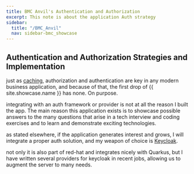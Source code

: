 ```yaml
---
title: BMC Anvil's Authentication and Authorization
excerpt: This note is about the application Auth strategy
sidebar:
  title: "/BMC_Anvil"
  nav: sidebar-bmc_showcase
---
```


## Authentication and Authorization Strategies and Implementation

just as [caching](/bmc-showcase-tech-caching), authorization and authentication are key in any modern business application, and because of
that, the first drop of {{ site.showcase.name }} has none. On purpose.

integrating with an auth framework or provider is not at all the reason I built the app. The main reason this application exists is to
showcase possible answers to the many questions that arise in a tech interview and coding exercises and to learn and demonstrate exciting
technologies.

as stated elsewhere, if the application generates interest and grows, I will integrate a proper auth solution, and my weapon of choice
is [Keycloak](https://www.keycloak.org/).

not only it is also part of red-hat and integrates nicely with Quarkus, but I have written several providers for keycloak in recent jobs,
allowing us to augment the server to many needs.

